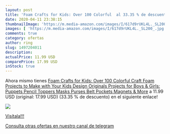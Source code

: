 ```yaml
---
layout: post
title: 'Foam Crafts for Kids: Over 100 Colorful  al 33.35 % de descuento'
date: 2020-04-11 23:38:15
thumbnailImage: 'https://m.media-amazon.com/images/I/617d9rUKL4L._SL200_.jpg'
images: [ 'https://m.media-amazon.com/images/I/617d9rUKL4L._SL200_.jpg' ]
comments: true
category: ofertas
author: ring
slug: 1497204011
description:
actualPrice: 11.99 USD
comparePrice: 17.99 USD
inStock: true
---
```


Ahora mismo tienes [Foam Crafts for Kids: Over 100 Colorful Craft Foam Projects to Make with Your Kids  Design Originals  Projects for Boys & Girls: Puppets  Pencil Toppers  Masks  Purses  Belt Pockets  Magnets  & More](https://www.amazon.com/dp/1497204011/?tag=redken08-20) a 11.99 USD (original: 17.99 USD) (33.35 %  de descuento) en el siguiente enlace!

[![](https://m.media-amazon.com/images/I/617d9rUKL4L._SL200_.jpg)](https://www.amazon.com/dp/1497204011/?tag=redken08-20)

[Visítala!!!](https://www.amazon.com/dp/1497204011/?tag=redken08-20)

[Consulta otras ofertas en nuestro canal de telegram](https://t.me/s/ofertas25)
